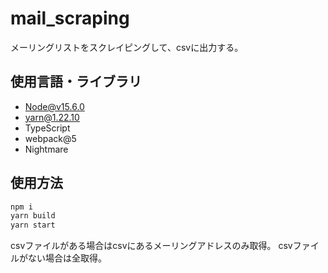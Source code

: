 # mail_scraping

メーリングリストをスクレイピングして、csvに出力する。  
## 使用言語・ライブラリ
 - Node@v15.6.0
 - yarn@1.22.10
 - TypeScript
 - webpack@5
 - Nightmare

## 使用方法
```bash
npm i
yarn build
yarn start
```
csvファイルがある場合はcsvにあるメーリングアドレスのみ取得。
csvファイルがない場合は全取得。